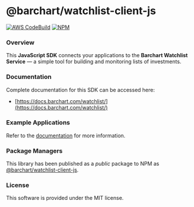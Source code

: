 # @barchart/watchlist-client-js

[![AWS CodeBuild](https://codebuild.us-east-1.amazonaws.com/badges?uuid=eyJlbmNyeXB0ZWREYXRhIjoiUHlZU3ZxOHdDWHprRzNEMXhoUGhTUHlOc1hGM3pEMnFhVG1UekdCWEN1K1hvWEFnTTcxWnhGYjZuUFpuUnl4QVhvVWFVMUQ4Rkx3TGFpaFhFQzBLUm1JPSIsIml2UGFyYW1ldGVyU3BlYyI6ImN3Y1RhZnV1ais3VXZ2WlgiLCJtYXRlcmlhbFNldFNlcmlhbCI6MX0%3D&branch=master)](https://github.com/barchart/watchlist-client-js)
[![NPM](https://img.shields.io/npm/v/@barchart/watchlist-client-js)](https://www.npmjs.com/package/@barchart/watchlist-client-js)

### Overview

This **JavaScript SDK** connects your applications to the **Barchart Watchlist Service** — a simple tool for building and monitoring lists of investments.

### Documentation

Complete documentation for this SDK can be accessed here:

* [https://docs.barchart.com/watchlist/](https://docs.barchart.com/watchlist/)

### Example Applications

Refer to the [documentation](https://docs.barchart.com/watchlist/#/content/quick_start?id=sample-applications) for more information.

### Package Managers

This library has been published as a _public_ package to NPM as [@barchart/watchlist-client-js](https://www.npmjs.com/package/@barchart/watchlist-client-js).

### License

This software is provided under the MIT license.